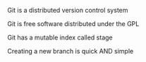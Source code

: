 Git is a distributed version control system

Git is free software distributed under the GPL

Git has a mutable index called stage

Creating a new branch is quick AND simple
